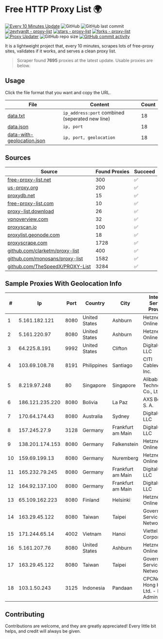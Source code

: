 
# Free HTTP Proxy List 🌍

[![Every 10 Minutes Update](https://github.com/mertguvencli/http-proxy-list/actions/workflows/main.yml/badge.svg?branch=main)](https://github.com/mertguvencli/http-proxy-list/actions/workflows/main.yml)
![GitHub](https://img.shields.io/github/license/mertguvencli/http-proxy-list)
![GitHub last commit](https://img.shields.io/github/last-commit/mertguvencli/http-proxy-list)
[![zevtyardt - proxy-list](https://img.shields.io/static/v1?label=zevtyardt&message=proxy-list&color=blue&logo=github)](https://github.com/zevtyardt/proxy-list "Go to GitHub repo")
[![stars - proxy-list](https://img.shields.io/github/stars/zevtyardt/proxy-list?style=social)](https://github.com/zevtyardt/proxy-list)
[![forks - proxy-list](https://img.shields.io/github/forks/zevtyardt/proxy-list?style=social)](https://github.com/zevtyardt/proxy-list)
[![Proxy Updater](https://github.com/zevtyardt/proxy-list/workflows/Proxy%20Updater/badge.svg)](https://github.com/zevtyardt/proxy-list/actions?query=workflow:"Proxy+Updater")
![GitHub repo size](https://img.shields.io/github/repo-size/zevtyardt/proxy-list)
[![GitHub commit activity](https://img.shields.io/github/commit-activity/m/zevtyardt/proxy-list?logo=commits)](https://github.com/zevtyardt/proxy-list/commits/main)

It is a lightweight project that, every 10 minutes, scrapes lots of free-proxy sites, validates if it works, and serves a clean proxy list.

> Scraper found **7695** proxies at the latest update. Usable proxies are below.

## Usage

Click the file format that you want and copy the URL.

|File|Content|Count|
|----|-------|-----|
|[data.txt](https://raw.githubusercontent.com/mertguvencli/http-proxy-list/main/proxy-list/data.txt)|`ip_address:port` combined (seperated new line)|18|
|[data.json](https://raw.githubusercontent.com/mertguvencli/http-proxy-list/main/proxy-list/data.json)|`ip, port`|18|
|[data-with-geolocation.json](https://raw.githubusercontent.com/mertguvencli/http-proxy-list/main/proxy-list/data-with-geolocation.json)|`ip, port, geolocation`|18|

## Sources

|Source|Found Proxies|Succeed|
|------|-------------|-------|
|[free-proxy-list.net](https://free-proxy-list.net)|300|✅|
|[us-proxy.org](https://www.us-proxy.org)|200|✅|
|[proxydb.net](http://proxydb.net)|15|✅|
|[free-proxy-list.com](https://free-proxy-list.com/?page=&port=&type%5B%5D=http&type%5B%5D=https&up_time=0&search=Search)|10|✅|
|[proxy-list.download](https://www.proxy-list.download/HTTP)|26|✅|
|[vpnoverview.com](https://vpnoverview.com/privacy/anonymous-browsing/free-proxy-servers)|32|✅|
|[proxyscan.io](https://www.proxyscan.io)|100|✅|
|[proxylist.geonode.com](https://proxylist.geonode.com/api/proxy-list?limit=300&page=1&sort_by=lastChecked&sort_type=desc&protocols=http,https)|18|✅|
|[proxyscrape.com](https://api.proxyscrape.com/v2/?request=displayproxies&protocol=http&timeout=10000&country=all&ssl=all&anonymity=all)|1728|✅|
|[github.com/clarketm/proxy-list](https://raw.githubusercontent.com/clarketm/proxy-list/master/proxy-list-raw.txt)|400|✅|
|[github.com/monosans/proxy-list](https://raw.githubusercontent.com/monosans/proxy-list/main/proxies/http.txt)|1582|✅|
|[github.com/TheSpeedX/PROXY-List](https://raw.githubusercontent.com/TheSpeedX/PROXY-List/master/http.txt)|3284|✅|


## Sample Proxies With Geolocation Info

|#|Ip|Port|Country|City|Internet Service Provider|
|-|--|----|-------|----|-------------------------|
|1|5.161.182.121|8080|United States|Ashburn|Hetzner Online GmbH|
|2|5.161.220.97|8080|United States|Ashburn|Hetzner Online GmbH|
|3|64.225.8.191|9992|United States|Clifton|DigitalOcean, LLC|
|4|103.69.108.78|8191|Philippines|Santiago|CITI Cableworld Inc.|
|5|8.219.97.248|80|Singapore|Singapore|Alibaba (US) Technology Co., Ltd.|
|6|186.121.235.220|8080|Bolivia|La Paz|AXS Bolivia S. A.|
|7|170.64.174.43|8080|Australia|Sydney|DigitalOcean, LLC|
|8|157.245.27.9|3128|Germany|Frankfurt am Main|DigitalOcean, LLC|
|9|138.201.174.153|8080|Germany|Falkenstein|Hetzner Online GmbH|
|10|159.69.199.13|8080|Germany|Nuremberg|Hetzner Online GmbH|
|11|165.232.79.245|8080|Germany|Frankfurt am Main|DigitalOcean, LLC|
|12|164.92.137.100|8080|Germany|Frankfurt am Main|DigitalOcean, LLC|
|13|65.109.162.223|8080|Finland|Helsinki|Hetzner Online GmbH|
|14|163.29.45.122|8080|Taiwan|Taipei|Government Service Network|
|15|171.244.65.14|4002|Vietnam|Hanoi|Viettel Corporation|
|16|5.161.207.76|8080|United States|Ashburn|Hetzner Online GmbH|
|17|163.29.45.122|8080|Taiwan|Taipei|Government Service Network|
|18|103.1.50.243|3125|Indonesia|Pandaan|CPCNet Hong Kong Ltd. - IP Administrator|



## Contributing

Contributions are welcome, and they are greatly appreciated! Every
little bit helps, and credit will always be given.

